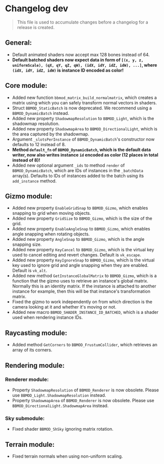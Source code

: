 # Changelog dev
> This file is used to accumulate changes before a changelog for a release is
> created.

## General:
* Default animated shaders now accept max 128 bones instead of 64.
* **Default batched shaders now expect data in form of `[(x, y, z, uniformScale), (qX, qY, qZ, qW), (idX, idY, idZ, idW), ...]`, where `(idX, idY, idZ, idW)` is instance ID encoded as color!**

## Core module:
* Added new function `bbmod_matrix_build_normalmatrix`, which creates a matrix using which you can safely transform normal vectors in shaders.
* Struct `BBMOD_StaticBatch` is now deprecated. We recommend using a `BBMOD_DynamicBatch` instead.
* Added new property `ShadowmapResolution` to `BBMOD_Light`, which is the shadowmap resolution.
* Added new property `ShadowmapArea` to `BBMOD_DirectionalLight`, which is the area captured by the shadowmap.
* Argument `_slotsPerInstance` of `BBMOD_DynamicBatch`'s constructor now defaults to 12 instead of 8.
* **Method `default_fn` of `BBMOD_DynamicBatch`, which is the default data writer, now also writes instance `id` encoded as color (12 places in total instead of 8)!**
* Added new optional argument `_ids` to method `render` of `BBMOD_DynamicBatch`, which are IDs of instances in the `_batchData` array(s). Defaults to IDs of instances added to the batch using its `add_instance` method.

## Gizmo module:
* Added new property `EnableGridSnap` to `BBMOD_Gizmo`, which enables snapping to grid when moving objects.
* Added new property `GridSize` to `BBMOD_Gizmo`, which is the size of the grid.
* Added new property `EnableAngleSnap` to `BBMOD_Gizmo`, which enables angle snapping when rotating objects.
* Added new property `AngleSnap` to `BBMOD_Gizmo`, which is the angle snapping size.
* Added new property `KeyCancel` to `BBMOD_Gizmo`, which is the virtual key used to cancel editing and revert changes. Default is `vk_escape`.
* Added new property `KeyIgnoreSnap` to `BBMOD_Gizmo`, which is the virtual key used to ignore grid and angle snapping when they are enabled. Default is `vk_alt`.
* Added new method `GetInstanceGlobalMatrix` to `BBMOD_Gizmo`, which is a function that the gizmo uses to retrieve an instance's global matrix. Normally this is an identity matrix. If the instance is attached to another instance for example, then this will be that instance's transformation matrix.
* Fixed the gizmo to work independently on from which direction is the camera looking at it and whether it's moving or not.
* Added new macro `BBMOD_SHADER_INSTANCE_ID_BATCHED`, which is a shader used when rendering instance IDs.

## Raycasting module:
* Added method `GetCorners` to `BBMOD_FrustumCollider`, which retrieves an array of its corners.

## Rendering module:
### Renderer module:
* Property `ShadowmapResolution` of `BBMOD_Renderer` is now obsolete. Please use `BBMOD_Light.ShadowmapResolution` instead.
* Property `ShadowmapArea` of `BBMOD_Renderer` is now obsolete. Please use `BBMOD_DirectionalLight.ShadowmapArea` instead.

### Sky submodule:
* Fixed shader `BBMOD_ShSky` ignoring matrix rotation.

## Terrain module:
* Fixed terrain normals when using non-uniform scaling.
